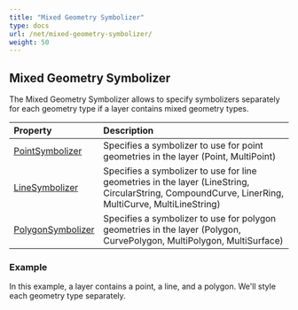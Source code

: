 ```yaml
---
title: "Mixed Geometry Symbolizer"
type: docs
url: /net/mixed-geometry-symbolizer/
weight: 50
---
```


## **Mixed Geometry Symbolizer**
The Mixed Geometry Symbolizer allows to specify symbolizers separately for each geometry type if a layer contains mixed geometry types.


|**Property**|**Description**|
| :- | :- |
|[PointSymbolizer](https://apireference.aspose.com/gis/net/aspose.gis.rendering.symbolizers/mixedgeometrysymbolizer/properties/pointsymbolizer)|Specifies a symbolizer to use for point geometries in the layer (Point, MultiPoint)|
|[LineSymbolizer](https://apireference.aspose.com/gis/net/aspose.gis.rendering.symbolizers/mixedgeometrysymbolizer/properties/linesymbolizer)|Specifies a symbolizer to use for line geometries in the layer (LineString, CircularString, CompoundCurve, LinerRing, MultiCurve, MultiLineString)|
|[PolygonSymbolizer](https://apireference.aspose.com/gis/net/aspose.gis.rendering.symbolizers/mixedgeometrysymbolizer/properties/polygonsymbolizer)|Specifies a symbolizer to use for polygon geometries in the layer (Polygon, CurvePolygon, MultiPolygon, MultiSurface)|
### **Example**
In this example, a layer contains a point, a line, and a polygon. We'll style each geometry type separately.


